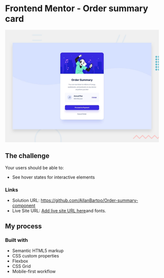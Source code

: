 # Frontend Mentor - Order summary card

![Design preview for the Order summary card coding challenge](./design/desktop-preview.jpg)

## The challenge

Your users should be able to:

- See hover states for interactive elements

### Links

- Solution URL: https://github.com/AllanBartoo/Order-summary-component
- Live Site URL: [Add live site URL here](https://your-live-site-url.com)and fonts.

## My process

### Built with

- Semantic HTML5 markup
- CSS custom properties
- Flexbox
- CSS Grid
- Mobile-first workflow